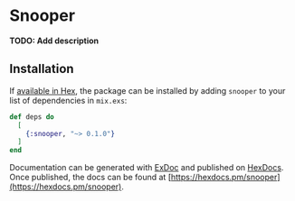 # Snooper

**TODO: Add description**

## Installation

If [available in Hex](https://hex.pm/docs/publish), the package can be installed
by adding `snooper` to your list of dependencies in `mix.exs`:

```elixir
def deps do
  [
    {:snooper, "~> 0.1.0"}
  ]
end
```

Documentation can be generated with [ExDoc](https://github.com/elixir-lang/ex_doc)
and published on [HexDocs](https://hexdocs.pm). Once published, the docs can
be found at [https://hexdocs.pm/snooper](https://hexdocs.pm/snooper).

